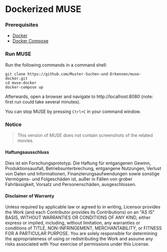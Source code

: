 
# Dockerized MUSE

### Prerequisites

* [Docker](https://docs.docker.com/install)
* [Docker Compose](https://docs.docker.com/compose/install)

### Run MUSE

Run the following commands in a command shell:
```
git clone https://github.com/Muster-Suchen-und-Erkennen/muse-docker.git
cd muse-docker
docker-compose up
```

Afterwards, open a browser and navigate to http://localhost:8080 (note: first run could take several minutes).

You can stop MUSE by pressing `Ctrl+C` in your command window.

### Notice

> This version of MUSE does not contain screenshots of the related movies.

#### Haftungsausschluss

Dies ist ein Forschungsprototyp.
Die Haftung für entgangenen Gewinn, Produktionsausfall, Betriebsunterbrechung, entgangene Nutzungen, Verlust von Daten und Informationen, Finanzierungsaufwendungen sowie sonstige Vermögens- und Folgeschäden ist, außer in Fällen von grober Fahrlässigkeit, Vorsatz und Personenschäden, ausgeschlossen.

#### Disclaimer of Warranty

Unless required by applicable law or agreed to in writing, Licensor provides the Work (and each Contributor provides its Contributions) on an "AS IS" BASIS, WITHOUT WARRANTIES OR CONDITIONS OF ANY KIND, either express or implied, including, without limitation, any warranties or conditions of TITLE, NON-INFRINGEMENT, MERCHANTABILITY, or FITNESS FOR A PARTICULAR PURPOSE.
You are solely responsible for determining the appropriateness of using or redistributing the Work and assume any risks associated with Your exercise of permissions under this License.
